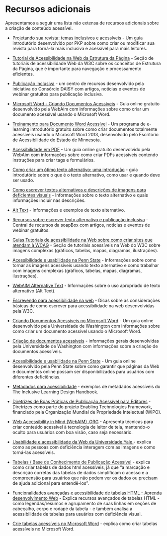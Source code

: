 # Recursos adicionais

Apresentamos a seguir uma lista não extensa de recursos adicionais sobre a criação de conteúdo acessível.

- [Projetando sua revista: temas inclusivos e acessíveis](https://docs.pkp.sfu.ca/designing-your-journal/en/inclusive-and-accessible-theming) - Um guia introdutório desenvolvido por PKP sobre como criar ou modificar sua revista para torná-la mais inclusiva e acessível para mais leitores.

- [Tutorial de Acessibilidade na Web da Estrutura da Página](https://www.w3.org/WAI/tutorials/page-structure/) - Seção de tutoriais de acessibilidade Web da W3C sobre os conceitos de Estrutura da Página, que é importante para navegação e processamento eficientes.

- [Publicação inclusiva](https://inclusivepublishing.org/) - um centro de recursos desenvolvido pela iniciativa do Consórcio DAISY com artigos, notícias e eventos de webinar gratuitos para publicação inclusiva.

- [Microsoft Word - Criando Documentos Acessíveis](https://webaim.org/techniques/word/) - Guia online gratuito desenvolvido pela WebAim com informações sobre como criar um documento acessível usando o Microsoft Word.

- [Treinamento para Documento Word Acessível](http://mn.gov/mnit-accessibility/AccessibleDocs/Introduction/index.html) - Um programa de e-learning introdutório gratuito sobre como criar documentos totalmente acessíveis usando o Microsoft Word 2013, desenvolvido pelo Escritório de Acessibilidade do Estado de Minnesota.

- [Acessibilidade em PDF](https://webaim.org/techniques/acrobat/) - Um guia online gratuito desenvolvido pela WebAim com informações sobre como criar PDFs acessíveis contendo instruções para criar tags e formulários.

- [Como criar um ótimo texto alternativo: uma introdução](https://www.deque.com/blog/great-alt-text-introduction/) - guia introdutório sobre o que é o texto alternativo, como usar e quando deve ser usado.

- [Como escrever textos alternativos e descrições de imagens para deficientes visuais](https://www.perkinselearning.org/technology/blog/how-write-alt-text-and-image-descriptions-visually-impaired) - Informações sobre o texto alternativo e quais informações incluir nas descrições.

- [Alt Text](https://moz.com/learn/seo/alt-text) - Informações e exemplos de texto alternativo.

- [Recursos sobre escrever texto alternativo e publicação inclusiva](https://www.textboxdigital.com/soapbox) - Central de recursos da soapBox com artigos, notícias e eventos de webinar gratuitos.

- [Guias Tutoriais de acessibilidade na Web sobre como criar sites que atendam à WCAG](https://www.w3.org/WAI/tutorials/images/complex/) - Seção de tutoriais acessíveis na Web do W3C sobre imagens complexas (gráficos, tabelas, mapas, diagramas, ilustrações).

- [Acessibilidade e usabilidade na Penn State](https://accessibility.psu.edu/images/) - Informações sobre como tornar as imagens acessíveis usando texto alternativo e como trabalhar com imagens complexas (gráficos, tabelas, mapas, diagramas, ilustrações).

- [WebAIM Alternative Text](https://webaim.org/techniques/alttext/) - Informações sobre o uso apropriado de texto alternativo (Alt Text).

- [Escrevendo para acessibilidade na web](https://www.w3.org/WAI/tips/writing/) - Dicas sobre as considerações básicas de como escrever para acessibilidade na web desenvolvidas pela W3C.

- [Criando Documentos Acessíveis no Microsoft Word](https://www.washington.edu/accessibility/documents/word/) - Um guia online desenvolvido pela Universidade de Washington com informações sobre como criar um documento acessível usando o Microsoft Word.

- [Criação de documentos acessíveis](https://www.washington.edu/accessibility/documents/) - informações gerais desenvolvidas pela Universidade de Washington com informações sobre a criação de documentos acessíveis.

- [Acessibilidade e usabilidade na Penn State](https://accessibility.psu.edu/) - Um guia online desenvolvido pela Penn State sobre como garantir que páginas da Web e documentos online possam ser disponibilizados para usuários com diferentes deficiências.

- [Metadados para acessibilidade](https://handbook.floeproject.org/AccessibilityMetadata.html) - exemplos de metadados acessíveis do The Inclusive Learning Design Handbook.

- [Diretrizes de Boas Práticas de Publicação Acessível para Editores](https://www.accessiblebooksconsortium.org/publishing/en/accessible_best_practice_guidelines_for_publishers.html) - Diretrizes como parte do projeto Enabling Technologies Framework, financiado pela Organização Mundial de Propriedade Intelectual (WIPO).

- [Web Accessibility in Mind (WebAIM) .ORG](https://webaim.org/techniques/css/invisiblecontent/) - Apresenta técnicas para criar conteúdo acessível à tecnologia de leitor de tela, mantendo-o oculto para usuários com boa visão, caso seja necessário.

- [Usabilidade e acessibilidade da Web da Universidade Yale ](https://usability.yale.edu/web-accessibility/articles/images) - explica como as pessoas com deficiência interagem com as imagens e como torná-las acessíveis.

- [Tabelas / Base de Conhecimento de Publicação Acessível](https://kb.daisy.org/publishing/docs/html/tables.html) - explica como criar tabelas de dados html acessíveis, já que “a marcação e descrição corretas das tabelas de dados simplificam o acesso e a compreensão para usuários que não podem ver os dados ou precisam de ajuda adicional para entendê-los”.

- [Funcionalidades avançadas e acessibilidade de tabelas HTML - Aprenda desenvolvimento Web](https://developer.mozilla.org/en-US/docs/Learn/HTML/Tables/Advanced) - Explica recursos avançados de tabelas HTML - como legendas/resumos e agrupamento de suas linhas em seções de cabeçalho, corpo e rodapé da tabela - e também analisa a acessibilidade de tabelas para usuários com deficiência visual.

- [Crie tabelas acessíveis no Microsoft Word](https://kb.iu.edu/d/aqjl) - explica como criar tabelas acessíveis no Microsoft Word.
